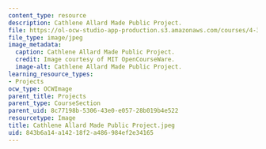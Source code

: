 ```yaml
---
content_type: resource
description: Cathlene Allard Made Public Project.
file: https://ol-ocw-studio-app-production.s3.amazonaws.com/courses/4-301-introduction-to-the-visual-arts-spring-2007/843b6a14a14218f2a486984ef2e34165_CathleneAllardMadePublicProject.jpeg
file_type: image/jpeg
image_metadata:
  caption: Cathlene Allard Made Public Project.
  credit: Image courtesy of MIT OpenCourseWare.
  image-alt: Cathlene Allard Made Public Project.
learning_resource_types:
- Projects
ocw_type: OCWImage
parent_title: Projects
parent_type: CourseSection
parent_uid: 8c77198b-5306-43e0-e057-28b019b4e522
resourcetype: Image
title: Cathlene Allard Made Public Project.jpeg
uid: 843b6a14-a142-18f2-a486-984ef2e34165
---
```

